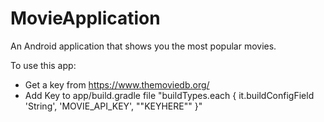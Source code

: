 # MovieApplication
An Android application that shows you the most popular movies. 

To use this app:
- Get a key from https://www.themoviedb.org/
- Add Key to app/build.gradle file
   "buildTypes.each {
        it.buildConfigField 'String', 'MOVIE_API_KEY', "\"KEYHERE\""
    }"
